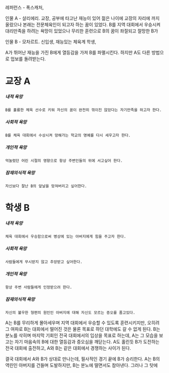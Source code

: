 레퍼런스 - 폭스캐처, 

인물 A - 살리에리.
	교장, 공부에 타고난 재능이 있어 젊은 나이에 교장의 자리에 까지 올랐으나 본래는 전문체육인이 되고자 하는 꿈이 있었다. B를 지역 대회에서 우승시켜 대리만족을 하려는 욕망이 있었으나 무리한 훈련으로 B의 꿈이 좌절되고 절망한 B가 
	
인물 B - 모차르트.
	신입생, 재능있는 체육계 학생, 
	

A가 뛰어난 재능을 가진 B에게 열등감을 가져 B를 파멸시킨다. 하지만 A도 다른 방법으로 업보를 돌려받는다.

# 교장 A
##### 내적 욕망
	B를 훌륭한 체육 선수로 키워 자신의 꿈이 완전히 꺾이진 않았다는 자기만족을 하고자 한다.
##### 사회적 욕망
	B를 체육 대회에서 수상시켜 망해가는 학교의 명예를 다시 세우고자 한다.
##### 개인적 욕망
	억눌렸던 어린 시절의 영향으로 항상 주변인들의 위에 서고싶어 한다.
##### 잠재의식적 욕망
	자신보다 잘난 B의 앞날을 망쳐버리고 싶어한다.

# 학생 B
##### 내적 욕망
	체육 대회에서 우승함으로써 병상에 있는 아버지에게 힘을 주고자 한다.
##### 사회적 욕망
	사람들에게 무시받지 않고 추앙받고 싶어한다.
##### 개인적 욕망
	항상 주변 사람들에게 인정받으려 한다.
##### 잠재의식적 욕망
	자신의 불우한 형편의 원인인 아버지에 대해 자신도 모르는 증오를 품고있다.

 A는 B를 무리하게 몰아세우며 지역 대회에서 우승할 수 있도록 훈련시키지만, 오히려 그 여파로 B는 대회에서 떨어진 것은 물론 목표로 하던 대학에도 갈 수 없게 된다. B는 분노를 삭히며 마지막 기회인 전국 대회에서의 입상을 목표로 하는데, A는 그 모습을 보고는 자기 마음속의 B에 대한 열등감과 증오심을 깨닫는다. A도 홀린듯 B가 도전하는 전국 대회에 출전하고, A와 B는 같은 대회에서 경쟁하는 사이가 된다.

 결국 대회에서 A와 B가 상대로 만나는데, 필사적인 경기 끝에 B가 승리한다. A는 B의 역린인 아버지를 건들며 도발하지만, B는 분노에 떨면서도 참아낸다. 그러나 그 탓에 